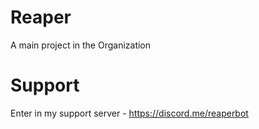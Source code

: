 # Reaper
A main project in the Organization

# Support
Enter in my support server - https://discord.me/reaperbot